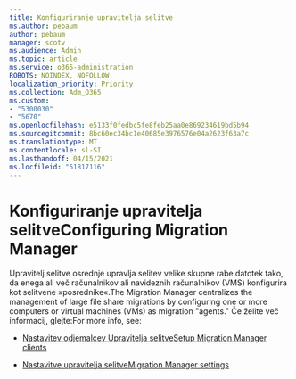 ```yaml
---
title: Konfiguriranje upravitelja selitve
ms.author: pebaum
author: pebaum
manager: scotv
ms.audience: Admin
ms.topic: article
ms.service: o365-administration
ROBOTS: NOINDEX, NOFOLLOW
localization_priority: Priority
ms.collection: Adm_O365
ms.custom:
- "5300030"
- "5670"
ms.openlocfilehash: e5133f0fedbc5fe8feb25aa0e869234619bd5b94
ms.sourcegitcommit: 8bc60ec34bc1e40685e3976576e04a2623f63a7c
ms.translationtype: MT
ms.contentlocale: sl-SI
ms.lasthandoff: 04/15/2021
ms.locfileid: "51817116"
---
```

# <a name="configuring-migration-manager"></a><span data-ttu-id="0bf2b-102">Konfiguriranje upravitelja selitve</span><span class="sxs-lookup"><span data-stu-id="0bf2b-102">Configuring Migration Manager</span></span>

<span data-ttu-id="0bf2b-103">Upravitelj selitve osrednje upravlja selitev velike skupne rabe datotek tako, da enega ali več računalnikov ali navideznih računalnikov (VMS) konfigurira kot selitvene »posrednike«.</span><span class="sxs-lookup"><span data-stu-id="0bf2b-103">The Migration Manager centralizes the management of large file share migrations by configuring one or more computers or virtual machines (VMs) as migration "agents."</span></span> <span data-ttu-id="0bf2b-104">Če želite več informacij, glejte:</span><span class="sxs-lookup"><span data-stu-id="0bf2b-104">For more info, see:</span></span>

- [<span data-ttu-id="0bf2b-105">Nastavitev odjemalcev Upravitelja selitve</span><span class="sxs-lookup"><span data-stu-id="0bf2b-105">Setup Migration Manager clients</span></span>](https://docs.microsoft.com/sharepointmigration/mm-setup-clients)

- [<span data-ttu-id="0bf2b-106">Nastavitve upravitelja selitve</span><span class="sxs-lookup"><span data-stu-id="0bf2b-106">Migration Manager settings</span></span>](https://docs.microsoft.com/sharepointmigration/mm-settings)
